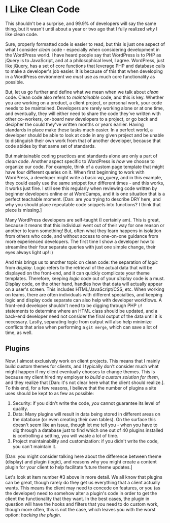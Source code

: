# I Like Clean Code

This shouldn't be a surprise, and 99.9% of developers will say the same thing, but it wasn't until about a year or two ago that I fully realized _why_ I like clean code.

Sure, properly formatted code is easier to read, but this is just one aspect of what I consider *clean* code - especially when considering development in the WordPress world. I have heard people say that WordPress is to PHP as jQuery is to JavaScript, and at a philosophical level, I agree. WordPress, just like jQuery, has a set of core functions that leverage PHP and database calls to make a developer's job easier. It is because of this that when developing in a WordPress environment we _must_ use as much core functionality as possible.

But, let us go further and define what we mean when we talk about _clean_ code. Clean code also refers to _maintainable_ code, and this is key. Whether you are working on a product, a client project, or personal work, your code needs to be maintained. Developers are rarely working alone or at one time, and eventually, they will either need to share the code they've written with other co-workers, on-board new developers to a project, or go back and decipher the could they've written months or years earlier. Having standards in place make these tasks much easier. In a perfect world, a developer should be able to look at code in any given project and be unable to distinguish their own work from that of another developer, because that code abides by that same set of standards.

But maintainable coding practices and standards alone are only a part of _clean code_. Another aspect specific to WordPress is _how_ we choose to organize our code. For example, think of a custom page template that might have four different queries on it. When first beginning to work with WordPress, a developer might write a basic wp_query, and in this example, they could easily use the same snippet four different times - and this works, it works just fine. I still see this regularly when reviewing code written by beginner developers online or at WordCamps, and it is one situation that is a perfect teachable moment. [Dan: are you trying to describe DRY here, and why you should place repeatable code snippets into functions? I think that piece is missing.]

Many WordPress developers are self-taught (I certainly am). This is great, because it means that this individual went out of their way for one reason or another to learn something! But, often what they learn happens in isolation from others who code, and without access to one-on-one guidance from more experienced developers. The first time I show a developer how to streamline their four separate queries with just one simple change, their eyes always light up! :)

And this brings us to another topic on clean code: the separation of *logic* from *display*. Logic refers to the retrieval of the actual data that will be displayed on the front-end, and it can quickly complicate your theme templates. Therefore, keeping *logic* code out of your *display* code is a must. Display code, on the other hand, handles how that data will actually appear on a user's screen. This includes HTML/JavaScript/CSS, etc. When working on teams, there are often individuals with different specialties, and keeping logic and display code separate can also help with developer workflows. A front-end developer shouldn't need to be digging through PHP `if` statements to determine where an HTML class should be updated, and a back-end developer need not consider the final output of the data until it is necessary. Lastly, separating logic from output will also help minimize conflicts that arise when performing a `git merge`, which can save a lot of time, as well.

## Plugins

Now, I almost exclusively work on client projects. This means that I mainly build custom themes for clients, and I typically don't consider much what might happen if my client eventually chooses to change themes. This is because my client hired my employer to _build a custom solution for them_, and they realize that [Dan: it's not clear here what the client should realize.]. To this end, for a few reasons, I believe that the number of plugins a site uses should be kept to as few as possible:

1. Security: if you didn't write the code, _you_ cannot guarantee its level of quality.
2. Data: Many plugins will result in data being stored in different areas on the database (or even creating their own tables). On the surface this doesn't seem like an issue, though let me tell you - when you have to dig through a database just to find which one out of 40 plugins installed is controlling a setting, you will waste a lot of time.
3. Project maintainability and customization: if you didn't write the code, you can't maintain it.

[Dan: you might consider talking here about the difference between theme (display) and plugin (logic), and reasons why you might create a content plugin for your client to help facilitate future theme updates.]

Let's look at item number #3 above in more detail. We all know that plugins can be great, though rarely do they get us everything that a client actually wants. This means the client may need to concede on features, or you (as the developer) need to somehow alter a plugin's code in order to get the client the functionality that they want. In the best cases, the plugin in question will have the hooks and filters that you need to do custom work, though more often, this is not the case, which leaves you with the worst option: *hacking the plugin*.